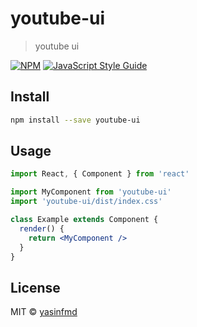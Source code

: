 # youtube-ui

> youtube ui

[![NPM](https://img.shields.io/npm/v/youtube-ui.svg)](https://www.npmjs.com/package/youtube-ui) [![JavaScript Style Guide](https://img.shields.io/badge/code_style-standard-brightgreen.svg)](https://standardjs.com)

## Install

```bash
npm install --save youtube-ui
```

## Usage

```jsx
import React, { Component } from 'react'

import MyComponent from 'youtube-ui'
import 'youtube-ui/dist/index.css'

class Example extends Component {
  render() {
    return <MyComponent />
  }
}
```

## License

MIT © [yasinfmd](https://github.com/yasinfmd)
